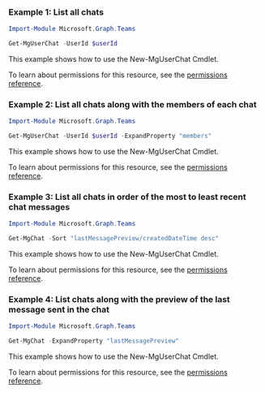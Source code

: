 ### Example 1: List all chats

```powershellImport-Module Microsoft.Graph.Teams

Get-MgUserChat -UserId $userId
```
This example shows how to use the New-MgUserChat Cmdlet.
To learn about permissions for this resource, see the [permissions reference](/graph/permissions-reference).

### Example 2: List all chats along with the members of each chat

```powershellImport-Module Microsoft.Graph.Teams

Get-MgUserChat -UserId $userId -ExpandProperty "members"
```
This example shows how to use the New-MgUserChat Cmdlet.
To learn about permissions for this resource, see the [permissions reference](/graph/permissions-reference).

### Example 3: List all chats in order of the most to least recent chat messages

```powershellImport-Module Microsoft.Graph.Teams

Get-MgChat -Sort "lastMessagePreview/createdDateTime desc"
```
This example shows how to use the New-MgUserChat Cmdlet.
To learn about permissions for this resource, see the [permissions reference](/graph/permissions-reference).

### Example 4: List chats along with the preview of the last message sent in the chat

```powershellImport-Module Microsoft.Graph.Teams

Get-MgChat -ExpandProperty "lastMessagePreview"
```
This example shows how to use the New-MgUserChat Cmdlet.
To learn about permissions for this resource, see the [permissions reference](/graph/permissions-reference).

